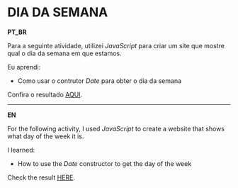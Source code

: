 # DIA DA SEMANA

**PT_BR**

Para a seguinte atividade, utilizei _JavaScript_ para criar um site que mostre qual o dia da semana em que estamos.

Eu aprendi:

- Como usar o contrutor _Date_ para obter o dia da semana

Confira o resultado [AQUI](https://quediaehoje.netlify.app/).

---

**EN**

For the following activity, I used _JavaScript_ to create a website that shows what day of the week it is.

I learned:

- How to use the _Date_ constructor to get the day of the week

Check the result [HERE](https://quediaehoje.netlify.app/).
